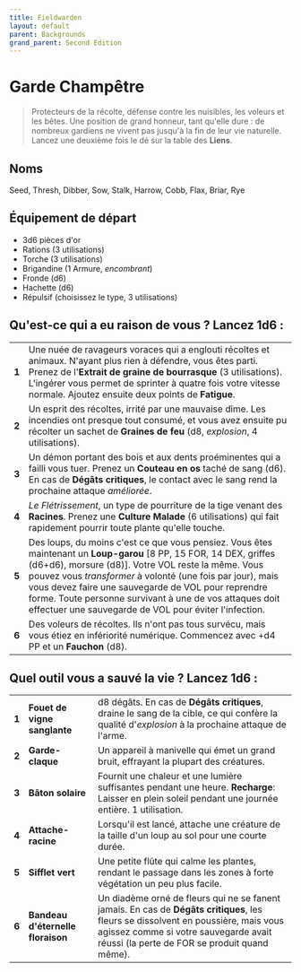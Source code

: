 ```yaml
---
title: Fieldwarden
layout: default
parent: Backgrounds
grand_parent: Second Edition
---
```


# Garde Champêtre

> Protecteurs de la récolte, défense contre les nuisibles, les voleurs et les bêtes. Une position de grand honneur, tant qu'elle dure : de nombreux gardiens ne vivent pas jusqu'à la fin de leur vie naturelle. Lancez une deuxième fois le dé sur la table des **Liens**.

## Noms

Seed, Thresh, Dibber, Sow, Stalk, Harrow, Cobb, Flax, Briar, Rye

## Équipement de départ

- 3d6 pièces d'or
- Rations (3 utilisations)
- Torche (3 utilisations)
- Brigandine (1 Armure, _encombrant_)
- Fronde (d6)
- Hachette (d6)
- Répulsif (choisissez le type, 3 utilisations)

## Qu'est-ce qui a eu raison de vous ? Lancez 1d6 :

|       |                                                                         |
| ----- | --------------------------------------------------------------- |
| **1** | Une nuée de ravageurs voraces qui a englouti récoltes et animaux. N'ayant plus rien à défendre, vous êtes parti. Prenez de l'**Extrait de graine de bourrasque** (3 utilisations). L'ingérer vous permet de sprinter à quatre fois votre vitesse normale. Ajoutez ensuite deux points de **Fatigue**. |
| **2** | Un esprit des récoltes, irrité par une mauvaise dîme. Les incendies ont presque tout consumé, et vous avez ensuite pu récolter un sachet de **Graines de feu** (d8, _explosion_, 4 utilisations). |
| **3** | Un démon portant des bois et aux dents proéminentes qui a failli vous tuer. Prenez un **Couteau en os** taché de sang (d6). En cas de **Dégâts critiques**, le contact avec le sang rend la prochaine attaque _améliorée_. |
| **4** | _Le Flétrissement_, un type de pourriture de la tige venant des **Racines**. Prenez une **Culture Malade** (6 utilisations) qui fait rapidement pourrir toute plante qu'elle touche. |
| **5** | Des loups, du moins c'est ce que vous pensiez. Vous êtes maintenant un **Loup-garou** [8 PP, 15 FOR, 14 DEX, griffes (d6+d6), morsure (d8)]. Votre VOL reste la même. Vous pouvez vous _transformer_ à volonté (une fois par jour), mais vous devez faire une sauvegarde de VOL pour reprendre forme. Toute personne survivant à une de vos attaques doit effectuer une sauvegarde de VOL pour éviter l'infection. |
| **6** | Des voleurs de récoltes. Ils n'ont pas tous survécu, mais vous étiez en infériorité numérique. Commencez avec +d4 PP et un **Fauchon** (d8). |

## Quel outil vous a sauvé la vie ? Lancez 1d6 :

|       |                    |                                                                                                                                               |
| ----- | ------------------ | --------------------------------------------------------------------------------------------------------------------------------------------- |
| **1** | **Fouet de vigne sanglante** | d8 dégâts. En cas de **Dégâts critiques**, draine le sang de la cible, ce qui confère la qualité d'_explosion_ à la prochaine attaque de l'arme. |
| **2** | **Garde-claque** | Un appareil à manivelle qui émet un grand bruit, effrayant la plupart des créatures. |
| **3** | **Bâton solaire** | Fournit une chaleur et une lumière suffisantes pendant une heure. **Recharge**: Laisser en plein soleil pendant une journée entière. 1 utilisation. |
| **4** | **Attache-racine** | Lorsqu'il est lancé, attache une créature de la taille d'un loup au sol pour une courte durée. |
| **5** | **Sifflet vert** | Une petite flûte qui calme les plantes, rendant le passage dans les zones à forte végétation un peu plus facile. |
| **6** | **Bandeau d'éternelle floraison** | Un diadème orné de fleurs qui ne se fanent jamais. En cas de **Dégâts critiques**, les fleurs se dissolvent en poussière, mais vous agissez comme si votre sauvegarde avait réussi (la perte de FOR se produit quand même). |
